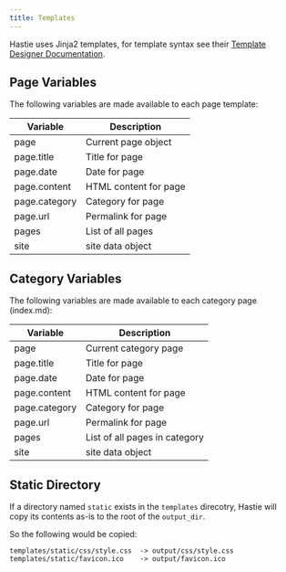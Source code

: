 ```yaml
---
title: Templates
---
```


Hastie uses Jinja2 templates, for template syntax see their [Template Designer Documentation](https://jinja.palletsprojects.com/en/3.1.x/templates/).


## Page Variables

The following variables are made available to each page template:

Variable      | Description
------------- | ----------------------
page          | Current page object
page.title    | Title for page
page.date     | Date for page
page.content  | HTML content for page
page.category | Category for page
page.url      | Permalink for page
pages         | List of all pages
site          | site data object


## Category Variables

The following variables are made available to each category page (index.md):

Variable      | Description
------------- | ----------------------
page          | Current category page
page.title    | Title for page
page.date     | Date for page
page.content  | HTML content for page
page.category | Category for page
page.url      | Permalink for page
pages         | List of all pages in category
site          | site data object



## Static  Directory

If a directory named `static` exists in the `templates` direcotry, Hastie will copy its contents as-is to the root of the `output_dir`.

So the following would be copied:

```
templates/static/css/style.css  -> output/css/style.css
templates/static/favicon.ico    -> output/favicon.ico
```
